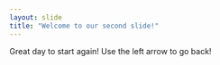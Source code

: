 ```yaml
---
layout: slide
title: "Welcome to our second slide!"
---
```

Great day to start again!
Use the left arrow to go back!
